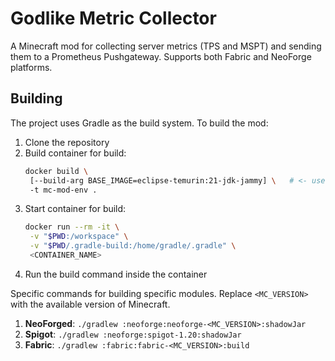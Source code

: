 # Godlike Metric Collector

A Minecraft mod for collecting server metrics (TPS and MSPT) and sending them to a Prometheus Pushgateway. Supports both
Fabric and NeoForge platforms.

## Building

The project uses Gradle as the build system. To build the mod:

1. Clone the repository
2. Build container for build:
   ```bash
   docker build \
    [--build-arg BASE_IMAGE=eclipse-temurin:21-jdk-jammy] \   # <- use specific JDK for minecraft versions 
    -t mc-mod-env .
    ```
3. Start container for build:
   ```bash
   docker run --rm -it \
    -v "$PWD:/workspace" \
    -v "$PWD/.gradle-build:/home/gradle/.gradle" \
    <CONTAINER_NAME>
   ```
4. Run the build command inside the container


Specific commands for building specific modules. Replace `<MC_VERSION>` with the available version of Minecraft.
1. **NeoForged**: `./gradlew :neoforge:neoforge-<MC_VERSION>:shadowJar`
2. **Spigot**: `./gradlew :neoforge:spigot-1.20:shadowJar`
3. **Fabric**: `./gradlew :fabric:fabric-<MC_VERSION>:build`
